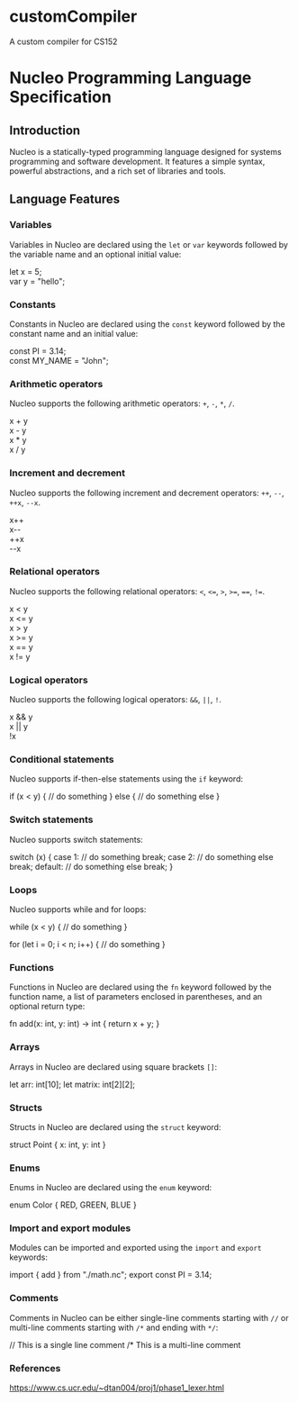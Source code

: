 # customCompiler
A custom compiler for CS152
# Nucleo Programming Language Specification

## Introduction

Nucleo is a statically-typed programming language designed for systems programming and software development. It features a simple syntax, powerful abstractions, and a rich set of libraries and tools.

## Language Features

### Variables

Variables in Nucleo are declared using the `let` or `var` keywords followed by the variable name and an optional initial value:

let x = 5;\
var y = "hello";

### Constants

Constants in Nucleo are declared using the `const` keyword followed by the constant name and an initial value:

const PI = 3.14;\
const MY_NAME = "John";

### Arithmetic operators

Nucleo supports the following arithmetic operators: `+`, `-`, `*`, `/`.

x + y\
x - y\
x * y\
x / y

### Increment and decrement

Nucleo supports the following increment and decrement operators: `++`, `--`, `++x`, `--x`.

x++\
x--\
++x\
--x

### Relational operators

Nucleo supports the following relational operators: `<`, `<=`, `>`, `>=`, `==`, `!=`.

x < y\
x <= y\
x > y\
x >= y\
x == y\
x != y

### Logical operators

Nucleo supports the following logical operators: `&&`, `||`, `!`.

x && y\
x || y\
!x

### Conditional statements

Nucleo supports if-then-else statements using the `if` keyword:

if (x < y) {
// do something
} else {
// do something else
}


### Switch statements

Nucleo supports switch statements:

switch (x) {
case 1:
// do something
break;
case 2:
// do something else
break;
default:
// do something else
break;
}

### Loops

Nucleo supports while and for loops:

while (x < y) {
// do something
}

for (let i = 0; i < n; i++) {
// do something
}

### Functions

Functions in Nucleo are declared using the `fn` keyword followed by the function name, a list of parameters enclosed in parentheses, and an optional return type:

fn add(x: int, y: int) -> int {
return x + y;
}


### Arrays

Arrays in Nucleo are declared using square brackets `[]`:

let arr: int[10];
let matrix: int[2][2];

### Structs

Structs in Nucleo are declared using the `struct` keyword:

struct Point {
x: int,
y: int
}

### Enums

Enums in Nucleo are declared using the `enum` keyword:

enum Color {
RED,
GREEN,
BLUE
}

### Import and export modules

Modules can be imported and exported using the `import` and `export` keywords:

import { add } from "./math.nc";
export const PI = 3.14;


### Comments

Comments in Nucleo can be either single-line comments starting with `//` or multi-line comments starting with `/*` and ending with `*/`:

// This is a single line comment
/* This is
a
multi-line
comment
### References

https://www.cs.ucr.edu/~dtan004/proj1/phase1_lexer.html
